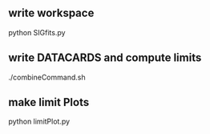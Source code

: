
## write workspace
python SIGfits.py

## write DATACARDS and compute limits
./combineCommand.sh

## make limit Plots
python limitPlot.py